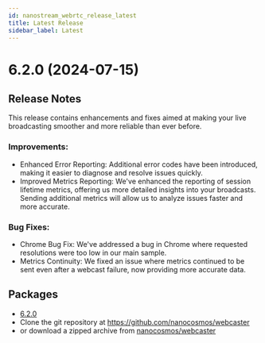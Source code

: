 ```yaml
---
id: nanostream_webrtc_release_latest
title: Latest Release
sidebar_label: Latest
---
```



# 6.2.0 (2024-07-15)


## Release Notes

This release contains enhancements and fixes aimed at making your live broadcasting smoother and more reliable than ever before.


### Improvements:

  - Enhanced Error Reporting: Additional error codes have been introduced, making it easier to diagnose and resolve issues quickly.
  - Improved Metrics Reporting: We've enhanced the reporting of session lifetime metrics, offering us more detailed insights into your broadcasts.  Sending additional metrics will allow us to analyze issues faster and more accurate.

### Bug Fixes:

 - Chrome Bug Fix: We've addressed a bug in Chrome where requested resolutions were too low in our main sample.
 - Metrics Continuity: We fixed an issue where metrics continued to be sent even after a webcast failure, now providing more accurate data.


## Packages

 - [6.2.0](https://files.nanocosmos.de/index.php/s/7nXTy2gz9DpPrZa "nanoStream-Webcaster-6.2.0.zip")
 - Clone the git repository at https://github.com/nanocosmos/webcaster
 - or download a zipped archive from [nanocosmos/webcaster](https://github.com/nanocosmos/webcaster/archive/refs/heads/main.zip)
